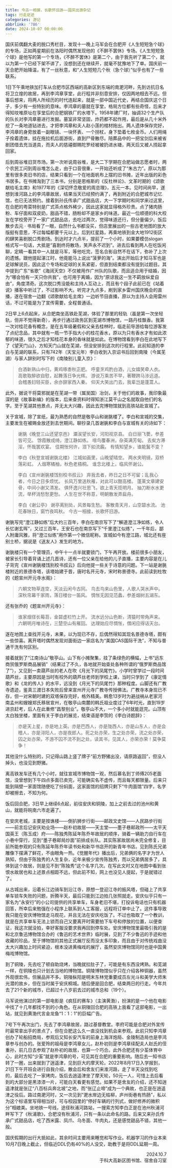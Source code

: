 ```yaml
---
title: 今古一相接，长歌怀旧游——国庆出游杂记
tags: 行走足迹
categories: 游记
abbrlink: '786'
date: 2024-10-07 00:00:00
---
```



国庆前偶翻大麦的脱口秀栏目，发现十一晚上马军会在合肥开《人生短短急个球》的专场，正如两星期前在洛阳时偶然发现他的《不醉不罢休》专场。《人生短短急个球》是他写的第一个专场，《不醉不罢休》是第二个，由于我先听了第二个，就以为第一个已经下架不讲了，没想到还在继续开，就毫不犹豫地下了单。国庆前一天合肥开始降温，有了一丝秋意，和“人生短短几个秋（急个球）”似乎也有了一些联系。

1日下午乘地铁加打车从合肥市区西端的高新区到东端的南淝河畔，先到访抗日名将卫立煌的故居，再到李鸿章享堂，此行程并非刻意安排，仅因两地相去不远。但事后想来，将两人所经历的时代连起来，就是一部中国近代史，再结合国庆这个日子，多少有一些特别的意味。李鸿章的墓就在享堂，格局方位都有些奇怪，后来才得知坟堆原址在享堂后的合肥钢铁厂的水塔下。1958年建厂时，抽调32个生产队的队长对李鸿章墓进行发掘。墓室非常坚固，炸药都不起作用，最后是从几十米外挖了一条地道钻进去，才把李鸿章和夫人赵小莲的棺材拖出。两人遗体保存完好，李鸿章的身旁放着一副眼镜、一块怀表、一个拐杖，身下垫着七枚金币。人们用绳子拴着遗体，挂在拖拉机后面游街，直到尸骨散尽。陪葬品中的一把宝剑后来被省剧团借去充当道具，而夫人的慈禧御赐陀罗经被被扔进水塘，两天后又被人捞起拿回家。

后到周谷堆旧货市场。第一次听说周谷堆，是大二下学期在合肥站做志愿者时，两个农民工问到周谷堆怎么走，由于口音很重，一开始还听成了“朱古力”。原以为那里有很多卖旧书的店，结果只看到一个在地面帆布上摆的旧书摊，近年出版的彩色书居多。在书摊淘到了三本书，分别是恩格斯的《反杜林论》、文革时期的《颂歌献给毛主席》和1977年的《深切怀念敬爱的周总理》，五元一本。见时间尚早，遂想到淮河路上的李鸿章故居，结果当天已经预约满了，再到附近的合肥城市记忆馆，也已无法预约。接着到孙氏传承广式甜品店，大一下学期时和同学来过这里，在合肥的粤菜特别是广式茶点格外稀少，因此这家就显得格外珍贵。点了猪肉肠粉、车仔面和双皮奶，甜品不错，肠粉却不是家乡的味道。最近一位顺德的科大校友在学校旁开了一家广式甜品店，去吃过两次，觉得味道还行，但分量偏少。饭后散步去元 · 书局看了一眼，自然什么书都没买，但店里展出的一些古老地图的放大版挺有意思，不过每幅都要千元以上。后到红星路，再乘地铁到金大地1912街区的肆笑喜剧脱口秀剧场。到达时才六点半，提前了一个小时，如果要模仿slogan格式写一句话，大抵是“喜剧终将散场，笑声永不迟到”。进去后看到两人在吃饭闲聊，定睛一看其中一人就是马军，等他吃完，签名合影自然不在话下，弥补了上次的遗憾。跟他提起湛江时，他竟能马上说出“菠萝的海”。演出开始后才知马军也是足球解说员，因此这个专场和足球的关系紧密，但直到结束都没有提到过题目。其中提到广东“省歌”《海阔天空》不仅被用作广州队的队歌，而且适合用于结婚，因为“哪会怕有一天只你共我”，也可用于离婚，因为“原谅我这一生不羁放纵爱自由”，角度清奇。这次脱口秀没能和主持人互动上，而且有个段子此前已在《站着说》播客中听过了，不过影响不大。听完才九点多，刷到家乡雷州国庆晚会的直播，遂在宿舍一边翻《颂歌献给毛主席》一边听节目直播，原以为主持人会用雷州话，不过可能是为了宣传需要，全程普通话。

2日早上6点起床，从合肥南坐高铁赴芜湖，体验了那里的轻轨（虽是第一次坐轻轨，但并不觉得新奇），再步行通过政务区到芜湖市博物馆，一路丹桂飘香。我第一次对桂花香有概念，是在五年级暑假和父亲去桂林时，临走前导游给每位游客发了点纪念品，其中就有一瓶一节手指大小的桂花香水，原以为只有香水才有如此浓郁的味道，很久之后才知桂花本身的香味就是如此。在博物馆看到李白在此地写下了《望天门山》，方知天门山就在芜湖，但没安排到这次的行程里。此前知道的李白与芜湖的联系，只有742年（天宝元年）李白收到入京诏书后回到南陵（今属芜湖）与家人辞别时写下的《南陵别儿童入京》：

> 白酒新熟山中归，黄鸡啄黍秋正肥。
> 呼童烹鸡酌白酒，儿女嬉笑牵人衣。
> 高歌取醉欲自慰，起舞落日争光辉。
> 游说万乘苦不早，著鞭跨马涉远道。
> 会稽愚妇轻买臣，余亦辞家西入秦。
> 仰天大笑出门去，我辈岂是蓬蒿人。

此外，据说干将莫邪就是在芜湖一带（属吴国）冶剑，关于他们的故事，我印象最深的是《故事新编》的版本，后来查资料时得知浙江莫干山之名就取自他们的名字。至于芜湖其他景点，并无太大兴趣，因此去完博物馆就到高铁站赴宣城了。

关于宣城，除了宣纸，最为熟悉的自然是敬亭山和谢朓楼了。李白和宣城的交集，主要发生在被赐金放还到去世期间。聊抄录几首谢朓和李白与宣城有关的诗如下：

> 谢朓《晚登三山还望京邑》
> 灞涘望长安，河阳视京县。
> 白日丽飞甍，参差皆可见。
> 馀霞散成绮，澄江静如练。
> 喧鸟覆春洲，杂英满芳甸。
> 去矣方滞淫，怀哉罢欢宴。
> 佳期怅何许，泪下如流霰。
> 有情知望乡，谁能鬒不变？
> 
> 李白《秋登宣城谢脁北楼》
> 江城如画里，山晚望晴空。
> 两水夹明镜，双桥落彩虹。
> 人烟寒橘柚，秋色老梧桐。
> 谁念北楼上，临风怀谢公。
> 
> 李白《宣州谢朓楼饯别校书叔云》
> 弃我去者，昨日之日不可留；乱我心者，今日之日多烦忧。
> 长风万里送秋雁，对此可以酣高楼。
> 蓬莱文章建安骨，中间小谢又清发。
> 俱怀逸兴壮思飞，欲上青天揽明月。
> 抽刀断水水更流，举杯消愁愁更愁。
> 人生在世不称意，明朝散发弄扁舟。
> 
> 李白《谢公亭》
> 谢亭离别处，风景每生愁。
> 客散青天月，山空碧水流。
> 池花春映日，窗竹夜鸣秋。
> 今古一相接，长歌怀旧游。


谢朓写完“澄江静如练”后大约三百年，李白在南京写下了“解道澄江净如练，令人长忆谢玄晖”，又过三百年，王安石也在南京写下“千里澄江似练”，一千年后，鄙人附庸风雅，将“澄江似练”用作第一个微信昵称。宣城如今有澄江路，城北还有座别士桥，据说是《送友人》发生的地方。

谢朓楼只有一个管理员，中午十一点半就要锁门，下午再开放。楼前很多小朋友，被家长引导着背诵上述几首诗，还有一位父亲在给他的儿子直播，主要内容是在儿子背完《宣州谢朓楼饯别校书叔云》后向他提一些关于诗意的问题。下一站是谢朓楼附近的景德寺塔，该塔始建于晋，唐时名开元寺，宋时称景德寺。此前读到杜牧的《题宣州开元寺水阁》：
> 六朝文物草连空，天淡云闲今古同。
> 鸟去鸟来山色里，人歌人哭水声中。
> 深秋帘幕千家雨，落日楼台一笛风。
> 惆怅无因见范蠡，参差烟树五湖东。

还有张乔的《题宣州开元寺》：

> 谁家烟径长莓苔，金碧虚栏竹上开。
> 流水远分山色断，清猿时带角声来。
> 六朝明月唯诗在，三楚空山有雁回。
> 达理始应尽惆怅，僧闲应得话天台。


遂在地图上查找开元寺，未果，以为现已不存，后偶然得知其现名景德寺塔，颇有一些惊喜。离开塔时偶然发现对面街边一家店名为“美国CAS国际干洗”，不知与普通干洗有何区别。

接着就到了“江南诗山”敬亭山。山下有小摊聚集，挂了条绿色的横幅，上书“远东商贸俄罗斯商品展销”（结果过了不久，各地就开始查处各种所谓的“俄罗斯商品馆了”），又见到一卖葫芦丝的老人在吹《月光下的凤尾竹》。小学时曾学过一段时间葫芦丝，主要原因是当时有校外的葫芦丝老师到学校上课，当时只学到了《康定情歌》和《龙的传人》的水平，远没到《月光下的凤尾竹》那种程度。山脚还有广教寺遗迹，鉴真三渡日本失败后曾来宣州开元寺广教寺传授佛法。广教寺本身现已不存，但一对宋朝时建的双塔保存完好，格外精美。韩愈13岁时为避战祸从老家河南孟州和嫂嫂郑氏移居宣州，在敬亭山南麓的韩氏祖业度过了6年时光，直到19岁进京赶考，后人在此重修“昌黎别业”。敬亭山不大，一个多小时就能逛完。山顶有太白独坐楼，里面有关于李白的展览，结束语是李贽的《李白诗题辞》：
>亦是天上星，亦是地上英。亦是巴西人，亦是陇西人，亦是山东人，亦是会稽人，亦是浔阳人，亦是夜郎人。死之处亦荣，生之处亦荣，流之处亦荣，囚之处亦荣，不游不囚不流不到之处，读其书，见其人，亦荣亦荣！莫争莫争！

其他没什么特别的，只记得山路上竖了牌子“前方野猪出没，请原路返回”，但没人掉头，也没见到野猪。

离高铁发车还有几个小时，就往宣城市博物馆一观，然后慕名到丁师傅205老面馆，没曾想到下午四点多面已卖完，可能确实名不虚传，而且每天都限量。后来只能到隔壁一家面馆随便吃了份焖面，这家面馆的招牌只剩下“牛肉面馆”四字，名字却被擦去，不知为何。

饭后回合肥，3日早上继续6点起，前往安庆和铜陵，加上之前去过的池州和黄山，就能将皖南六市走遍了。

在安庆老城，主要是按谯楼——倒扒狮步行街——邮政文史馆——人民路步行街——前言后记安庆劝业场——赵朴初故居——天主堂——墨子巷邮政所——太平天国英王（陈玉成）府——陈独秀陈延年陈乔年故居的顺序，骑着一辆助力自行车在小巷中穿行，见到“墨子巷邮局炒面”前排成长队。其实陈家故居尚未完全修复，目前所能参观的只有陈延年陈乔年读书处和新华书店开的新青年书店。见到陈氏兄弟雕像下摆满了鲜花，不由眼角一热。《觉醒年代》播出后，兄弟俩的名字才为世人熟知，但由于陈独秀的人生复杂，近年来极少宣传陈独秀，而以兄弟俩居多了，具体到这个故居，则是见不到“陈独秀”这个名字几次。在写此文时又在地图中看到张恨水故居也和上述景点相距不远，但此前不知，网上也没见人提起，于是就错过了。

从古城出来，沿着长江边骑车到沿江寺，原想一登迎江寺的振风塔，但碰上了共享单车锁车失败的问题，折腾半天，最后只能到江边拍几张照就走。安庆似乎只有一家名为“永安行”的小公司提供的共享单车，车身老旧不堪，打投诉电话也只有机器回答，所幸后来勉强在小程序上联系到人工客服，远程将订单中止了。这件事导致我只能在安庆博物馆走马观花，并且无法在安庆吃饭了。不过也吸取了一个教训，就是在共享单车无法上锁而自己又要离开时需要拍下车号和停放的位置，以便查证，我这次就没拍，幸好客服没要求我再回到停车处。安庆博物馆里最吸引我的是和北京鲁迅博物馆合办的《鲁迅的艺术世界》临时展，见到了不少鲁迅的手迹和他收藏的珍品，至于博物馆的其他正式展厅反而没太多印象，而且由于对传统戏曲没太大兴趣加上时间紧迫，根本没进黄梅戏的展厅，虽然安庆博物馆同时也是中国黄梅戏博物馆。

到了铜陵，先去吃了顿自助烧烤，当晚就拉肚子了，可能是有东西没烤熟。和芜湖一样，在铜陵也只计划去当地的博物馆。铜陵博物馆似乎只在介绍各种铜器，虽然外观很宏伟，但展品并不多。铜陵枞阳是明末东林党重要成员左光斗和美学大师朱光潜的故乡，但在当时属于安庆桐城。随后便是回合肥，结束两日的行走。今年共去了21个新的城市，已超过十八岁前去过的城市总和（19个）。

马军说他演过的第一部电影是《疯狂的赛车》（主演黄渤），扮演的是一个他在电影中找了十几年都找不到的小角色。在从铜陵回合肥的高铁上我看了这部电影，一出站，就见到黄渤代言金龙鱼“1：1：1”的巨幅广告。

7号下午再次出门，先去了李鸿章故居，路过基督教堂。李府可能是合肥对外宣传时最常拿出手的景点了，但在合肥这么久一直没找到机会来参观。此前只知李鸿章创办了轮船招商局，参观后又知长安汽车的前身上海洋炮局、金陵制造局也是李鸿章参与创办的。张爱玲的祖母是李鸿章女儿，赵朴初则是李鸿章续配夫人赵氏的侄重孙，前几日去参观了赵朴初的故居，也算一个巧合。此外合肥还有少荃体育中心，此时方知“少荃”就是李鸿章的号，可见其在合肥的重要影响。随后去一知书店转了一圈，出来就到了逍遥津，见到巨大的摩天轮。2022年8月17日入学报到，21日下午开班会进行自我介绍，散会后和舍友们来淮河路，走了半天没找到吃的，最后去吃了一家烤肉，饭后去逍遥津坐了摩天轮，50元一人，可惜上去后看到的大部分是黑漆漆一片，可能白天看更有感觉。如果不是舍友的介绍，还不知逍遥津就是张辽“八百标兵奔北坡”之地，而“张辽止啼”成为一个典故，也正是在逍遥津之役后。路过南淝河时，又一次见到“淝水岸边无枯柳，庐州街巷有热肠”，私以为这个标语里写得相当好，可与校园里的“停好车辆的行列式，做好修养的微积分”相媲美。坐地铁一号线，途径秋浦河路站，一搜索方知李白正是在池州秋浦河畔写下了《秋浦歌》，合肥没有秋浦河，只有一条以此命名的路。后来又来孙氏传承广式甜品店，吃了西米露、凤爪、乌冬面、牛肉丸，还是感觉甜品不错，其他一般。

国庆假期的出行大抵如此，其余时间主要用来睡觉和写作业。机器学习的作业本来10月7日晚上截止，但临近DDL仍有40%的人没交，助教于是将DDL延期一周。

<div style="text-align: right;">2024.10.7<br/>
于科大高新区图书馆、宿舍自习室</div>